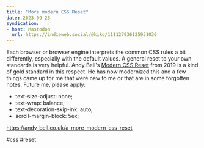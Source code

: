 ```yaml
---
title: "More modern CSS Reset"
date: 2023-09-25
syndication: 
- host: Mastodon
  url: https://indieweb.social/@kiko/111127936125931030
---
```


Each browser or browser engine interprets the common CSS rules a bit differently, especially with the default values. A general reset to your own standards is very helpful. Andy Bell's [Modern CSS Reset](https://andy-bell.co.uk/a-modern-css-reset/) from 2019 is a kind of gold standard in this respect. He has now modernized this and a few things came up for me that were new to me or that are in some forgotten notes. Future me, please apply:

- text-size-adjust: none;
- text-wrap: balance;
- text-decoration-skip-ink: auto;
- scroll-margin-block: 5ex;

https://andy-bell.co.uk/a-more-modern-css-reset

#css #reset
